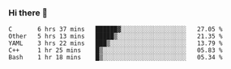 ### Hi there 👋

<!--
**WShiBin/WShiBin** is a ✨ _special_ ✨ repository because its `README.md` (this file) appears on your GitHub profile.

Here are some ideas to get you started:

- 🔭 I’m currently working on ...
- 🌱 I’m currently learning ...
- 👯 I’m looking to collaborate on ...
- 🤔 I’m looking for help with ...
- 💬 Ask me about ...
- 📫 How to reach me: ...
- 😄 Pronouns: ...
- ⚡ Fun fact: ...
-->

<!--START_SECTION:waka-->
```text
C       6 hrs 37 mins   ██████▓░░░░░░░░░░░░░░░░░░   27.05 % 
Other   5 hrs 13 mins   █████▒░░░░░░░░░░░░░░░░░░░   21.35 % 
YAML    3 hrs 22 mins   ███▒░░░░░░░░░░░░░░░░░░░░░   13.79 % 
C++     1 hr 25 mins    █▒░░░░░░░░░░░░░░░░░░░░░░░   05.83 % 
Bash    1 hr 18 mins    █▒░░░░░░░░░░░░░░░░░░░░░░░   05.34 % 
```
<!--END_SECTION:waka-->
